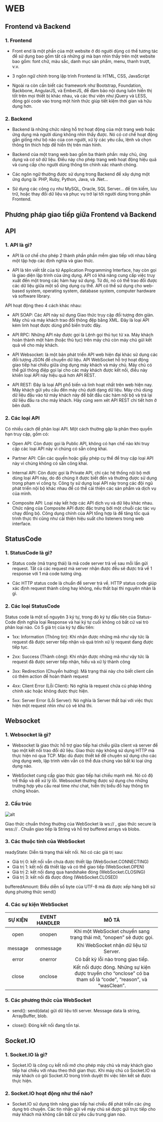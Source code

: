 # WEB

## Frontend và Backend

### 1. Frontend

- Front end là một phần của một website ở đó người dùng có thể tương tác để sử dụng bao gồm tất cả những gì mà bạn nhìn thấy trên một website bao gồm: font chữ, màu sắc, danh mục sản phẩm, menu, thanh trượt, v.v. 

- 3 ngôn ngữ chính trong lập trình Frontend là: HTML, CSS, JavaScript

- Ngoài ra còn cần biết các framework như Bootstrap, Foundation, Backbone, AngularJS, và EmberJS, để đảm bảo nội dung luôn hiển thị tốt trên mọi thiết bị khác nhau, và các thư viện như jQuery và LESS, đóng gói code vào trong một hình thức giúp tiết kiệm thời gian và hữu dụng hơn.

### 2. Backend

- Backend là những chức năng hỗ trợ hoạt động của một trang web hoặc ứng dụng mà người dùng không nhìn thấy được. Nó có cơ chế hoạt động gần  giống như bộ não của con người, xử lý các yêu cầu, lệnh và chọn thông tin thích hợp để hiển thị trên màn hình.

- Backend của một trang web bao gồm ba thành phần: máy chủ, ứng dụng và cơ sở dữ liệu. Điều này cho phép trang web hoạt động hiệu quả và cung cấp cho người dùng thông tin chính xác nhanh chóng.

- Các ngôn ngữ thường được sử dụng trong Backend để xây dựng một ứng dụng là: PHP, Ruby, Python, Java, và .Net...

- Sử dụng các công cụ như MySQL, Oracle, SQL Server... để tìm kiếm, lưu trữ, hoặc thay đổi dữ liệu và phục vụ trở lại tới người dùng trong phần Frontend.  

## Phương pháp giao tiếp giữa Frontend và Backend

## API

### 1. API là gì?

- API là cơ chế cho phép 2 thành phần phần mềm giao tiếp với nhau bằng một tập hợp các định nghĩa và giao thức. 

- API là tên viết tắt của từ Application Programming Interface, hay còn gọi là giao diện lập trình của ứng dụng. API có khả năng cung cấp việc truy xuất đến một trong các hàm hay sử dụng. Từ đó, nó có thể trao đổi được các dữ liệu giữa một số ứng dụng cụ thể. API có thể sử dụng cho web-based system, operating system, database system, computer hardware và software library.

API hoạt động theo 4 cách khác nhau:

- API SOAP: Các API này sử dụng Giao thức truy cập đối tượng đơn giản. Máy chủ và máy khách trao đổi thông đệp bằng XML. Đây là loại API kém linh hoạt được dùng phổ biến trước đây.

- API RPC: Những API này được gọi là Lệnh gọi thủ tục từ xa. Máy khách hoàn thành một hàm (hoặc thủ tục) trên máy chủ còn máy chủ gửi kết quả về cho máy khách.

- API Websocket: là một bản phát triển API web hiện đại khác sử dụng các đối tượng JSON để chuyển dữ liệu. API WebSocket hỗ trợ hoạt động giao tiếp hai chiều giữa ứng dụng máy khách và máy chủ. Máy chủ có thể gửi thông điệp gọi lại cho các máy khách được kết nối, điều này khiến loại API này hiệu quả hơn API REST.

- API REST: Đây là loại API phổ biến và linh hoạt nhất trên web hiện nay. Máy khách gửi yêu cầu đến máy chủ dưới dạng dữ liệu. Máy chủ dùng dữ liệu đầu vào từ máy khách này để bắt đầu các hàm nội bộ và trả lại dữ liệu đầu ra cho máy khách. Hãy cùng xem xét API REST chi tiết hơn ở bên dưới.


### 2. Các loại API

Có nhiều cách để phân loại API. Một cách thường gặp là phân theo quyền hạn truy cập, gồm có:

- Open API: Còn được gọi là Public API, không có hạn chế nào khi truy cập các loại API này vì chúng có sẵn công khai.

- Partner API: Cần các quyền hoặc giấy phép cụ thể để truy cập loại API này vì chúng không có sẵn công khai.

- Internal API: Còn được gọi là Private API, chỉ các hệ thống nội bộ mới dùng loại API này, do đó chúng ít được biết đến và thường được sử dụng trong phạm vi công ty. Công ty sử dụng loại API này trong các đội ngũ phát triển nội bộ khác nhau để có thể cải thiện các sản phẩm và dịch vụ của mình.

- Composite API: Loại này kết hợp các API dịch vụ và dữ liệu khác nhau. Chức năng của Composite API được đặc trưng bởi một chuỗi các tác vụ chạy đồng bộ. Công dụng chính của API tổng hợp là để tăng tốc quá trình thực thi cũng như cải thiện hiệu suất cho listeners  trong web interface.

## StatusCode

### 1. StatusCode là gì?

- Status code (mã trạng thái) là mã code server trả về sau mỗi lần gửi request. Tất cả các request mà server nhận được đều sẽ được trả về 1 response với 1 mã code tương ứng.

- Các HTTP status code là chuẩn để server trả về. HTTP status code giúp xác định request thành công hay không, nếu thất bại thì nguyên nhân là gì.

### 2. Các loại StatusCode

Status code là một số nguyên 3 ký tự, trong đó ký tự đầu tiên của Status-Code định nghĩa loại Response và hai ký tự cuối không có bất cứ vai trò phân loại nào. Có 5 giá trị của ký tự đầu tiên:

- 1xx: Information (Thông tin): Khi nhận được những mã như vậy tức là request đã được server tiếp nhận và quá trình xử lý request đang được tiếp tục.

- 2xx: Success (Thành công): Khi nhận được những mã như vậy tức là request đã được server tiếp nhận, hiểu và xử lý thành công

- 3xx: Redirection (Chuyển hướng): Mã trạng thái này cho biết client cần có thêm action để hoàn thành request

- 4xx: Client Error (Lỗi Client): Nó nghĩa là request chứa cú pháp không chính xác hoặc không được thực hiện.

- 5xx: Server Error (Lỗi Server): Nó nghĩa là Server thất bại với việc thực hiện một request nhìn như có vẻ khả thi.

## Websocket

### 1. Websocket là gì?

- Websocket là giao thức hỗ trợ giao tiếp hai chiều giữa client và server để tạo một kết nối trao đổi dữ liệu. Giao thức này không sử dụng HTTP mà thực hiện nó qua TCP. Mặc dù được thiết kế để chuyên sử dụng cho các ứng dụng web, lập trình viên vẫn có thể đưa chúng vào bất kì loại ứng dụng nào.

- WebSocket cung cấp giao thức giao tiếp hai chiều mạnh mẽ. Nó có độ trễ thấp và dễ xử lý lỗi. Websocket thường được sử dụng cho những trường hợp yêu cầu real time như chat, hiển thị biểu đồ hay thông tin chứng khoán.

### 2. Cấu trúc

![alt](https://topdev.vn/blog/wp-content/uploads/2019/06/websocket-la-gi.png)

Giao thức chuẩn thông thường của WebSocket là ws:// , giao thức secure là wss:// . Chuẩn giao tiếp là String và hỗ trợ buffered arrays và blobs.

### 3. Các thuộc tính của WebSocket

readyState: Diễn tả trạng thái kết nối. Nó có các giá trị sau:
- Giá trị 0: kết nối vẫn chưa được thiết lập (WebSocket.CONNECTING)
- Giá trị 1: kết nối đã thiết lập và có thể giao tiếp (WebSocket.OPEN)
- Giá trị 2: kết nối đang qua handshake đóng (WebSocket.CLOSING)
- Giá trị 3: kết nối đã được đóng (WebSocket.CLOSED)

bufferedAmount: Biểu diễn số byte của UTF-8 mà đã được xếp hàng bởi sử dụng phương thức send()

### 4. Các sự kiện WebSocket

| SỰ KIỆN | EVENT HANDLER | MÔ TẢ |
|:-------:|:-------------:|:-----:|
|open|onopen|Khi một WebSocket chuyển sang trạng thái mở, “onopen” sẽ được gọi.|
|message|onmessage|Khi WebSocket nhận dữ liệu từ Server.|
|error|onerror|Có bất kỳ lỗi nào trong giao tiếp.|
|close|onclose|Kết nối được đóng. Những sự kiện được truyền cho “onclose” có ba tham số là “code”, “reason”, và “wasClean”.|

### 5. Các phương thức của WebSocket

- send(): send(data) gửi dữ liệu tới server. Message data là string, ArrayBuffer, blob.

- close(): Đóng kết nối đang tồn tại.

## Socket.IO

### 1. Socket.IO là gì?

- Socket.IO là công cụ kết nối mở cho phép máy chủ và máy khách giao tiếp hai chiều với nhau theo thời gian thực. Khi máy chủ có Socket.IO và máy khách có gói Socket.IO trong trình duyệt thì việc liên kết sẽ được thực hiện.

### 2. Socket.IO hoạt động như thế nào?

- Socket.IO sử dụng tính năng giao tiếp hai chiều để phát triển các ứng dụng trò chuyện. Các tin nhắn gửi về máy chủ sẽ được gửi trực tiếp cho máy khách mà không cần bất cứ yêu cầu trung gian nào.
